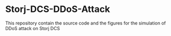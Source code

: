 # Storj-DCS-DDoS-Attack
This repository contain the source code and the figures for the simulation of DDoS attack on Storj DCS
